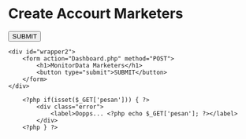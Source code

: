 <!DOCTYPE html>
<html>
<head>
	<title>Skyland Sekarpuro</title>
	<link rel="stylesheet" type="text/css" href="style.css">
    
</head>
<body>
	<div id="wrapper">
		<form action="Register.php" method="POST">
			<h1>Create Accourt Marketers</h1>
			<button type="submit">SUBMIT</button>
		</form>
	</div>

	<div id="wrapper2">
		<form action="Dashboard.php" method="POST">
			<h1>MonitorData Marketers</h1>
			<button type="submit">SUBMIT</button>
		</form>
	</div>
	
		<?php if(isset($_GET['pesan'])) { ?>
			<div class="error">
				<label>Oopps... <?php echo $_GET['pesan']; ?></label>
			</div>
		<?php } ?>
	

		
</body>
</html>
